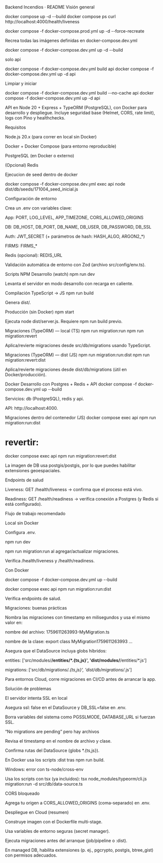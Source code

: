 Backend Incendios · README
Visión general

docker compose up -d --build
docker compose ps
curl http://localhost:4000/health/liveness

docker compose -f docker-compose.prod.yml up -d --force-recreate



Recrea todas las imágenes definidas en docker-compose.dev.yml

docker compose -f docker-compose.dev.yml up -d --build

solo api

docker compose -f docker-compose.dev.yml build api
docker compose -f docker-compose.dev.yml up -d api



Limpiar y iniciar

docker compose -f docker-compose.dev.yml build --no-cache api
docker compose -f docker-compose.dev.yml up -d api


API en Node 20 + Express + TypeORM (PostgreSQL), con Docker para desarrollo y despliegue. Incluye seguridad base (Helmet, CORS, rate limit), logs con Pino y healthchecks.

Requisitos

Node.js 20.x (para correr en local sin Docker)

Docker + Docker Compose (para entorno reproducible)

PostgreSQL (en Docker o externo)

(Opcional) Redis

Ejecucion de seed dentro de docker

docker compose -f docker-compose.dev.yml exec api node dist/db/seeds/171004_seed_inicial.js


Configuración de entorno

Crea un .env con variables clave:

App: PORT, LOG_LEVEL, APP_TIMEZONE, CORS_ALLOWED_ORIGINS

DB: DB_HOST, DB_PORT, DB_NAME, DB_USER, DB_PASSWORD, DB_SSL

Auth: JWT_SECRET (+ parámetros de hash: HASH_ALGO, ARGON2_*)

FIRMS: FIRMS_*

Redis (opcional): REDIS_URL

Validación automática de entorno con Zod (archivo src/config/env.ts).

Scripts NPM
Desarrollo (watch)
npm run dev


Levanta el servidor en modo desarrollo con recarga en caliente.

Compilación TypeScript → JS
npm run build


Genera dist/.

Producción (sin Docker)
npm start


Ejecuta node dist/server.js. Requiere npm run build previo.

Migraciones (TypeORM) — local (TS)
npm run migration:run
npm run migration:revert


Aplica/revierte migraciones desde src/db/migrations usando TypeScript.

Migraciones (TypeORM) — dist (JS)
npm run migration:run:dist
npm run migration:revert:dist


Aplica/revierte migraciones desde dist/db/migrations (útil en Docker/producción).

Docker
Desarrollo con Postgres + Redis + API
docker compose -f docker-compose.dev.yml up --build


Servicios: db (PostgreSQL), redis y api.

API: http://localhost:4000.

Migraciones dentro del contenedor (JS)
docker compose exec api npm run migration:run:dist
# revertir:
docker compose exec api npm run migration:revert:dist


La imagen de DB usa postgis/postgis, por lo que puedes habilitar extensiones geoespaciales.

Endpoints de salud

Liveness: GET /health/liveness → confirma que el proceso está vivo.

Readiness: GET /health/readiness → verifica conexión a Postgres (y Redis si está configurado).

Flujo de trabajo recomendado

Local sin Docker

Configura .env.

npm run dev

npm run migration:run al agregar/actualizar migraciones.

Verifica /health/liveness y /health/readiness.

Con Docker

docker compose -f docker-compose.dev.yml up --build

docker compose exec api npm run migration:run:dist

Verifica endpoints de salud.

Migraciones: buenas prácticas

Nombra las migraciones con timestamp en milisegundos y usa el mismo valor en:

nombre del archivo: 1759611263993-MyMigration.ts

nombre de la clase: export class MyMigration1759611263993 ...

Asegura que el DataSource incluya globs híbridos:

entities: ['src/modules/**/entities/*.{ts,js}', 'dist/modules/**/entities/*.js']

migrations: ['src/db/migrations/*.{ts,js}', 'dist/db/migrations/*.js']

Para entornos Cloud, corre migraciones en CI/CD antes de arrancar la app.

Solución de problemas

El servidor intenta SSL en local

Asegura ssl: false en el DataSource y DB_SSL=false en .env.

Borra variables del sistema como PGSSLMODE, DATABASE_URL si fuerzan SSL.

“No migrations are pending” pero hay archivos

Revisa el timestamp en el nombre de archivo y clase.

Confirma rutas del DataSource (globs *.{ts,js}).

En Docker usa los scripts :dist tras npm run build.

Windows: error con ts-node/cross-env

Usa los scripts con tsx (ya incluidos):
tsx node_modules/typeorm/cli.js migration:run -d src/db/data-source.ts

CORS bloqueado

Agrega tu origen a CORS_ALLOWED_ORIGINS (coma-separado) en .env.

Despliegue en Cloud (resumen)

Construye imagen con el Dockerfile multi-stage.

Usa variables de entorno seguras (secret manager).

Ejecuta migraciones antes del arranque (job/pipeline o :dist).

En managed DB, habilita extensiones (p. ej., pgcrypto, postgis, btree_gist) con permisos adecuados.